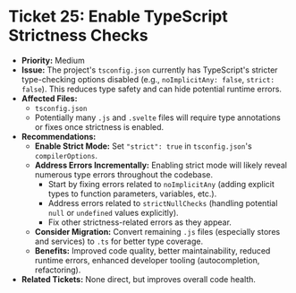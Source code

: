 # Ticket 25: Enable TypeScript Strictness Checks

- **Priority:** Medium
- **Issue:** The project's `tsconfig.json` currently has TypeScript's stricter type-checking options disabled (e.g., `noImplicitAny: false`, `strict: false`). This reduces type safety and can hide potential runtime errors.
- **Affected Files:**
    - `tsconfig.json`
    - Potentially many `.js` and `.svelte` files will require type annotations or fixes once strictness is enabled.
- **Recommendations:**
    - **Enable Strict Mode:** Set `"strict": true` in `tsconfig.json`'s `compilerOptions`.
    - **Address Errors Incrementally:** Enabling strict mode will likely reveal numerous type errors throughout the codebase.
        - Start by fixing errors related to `noImplicitAny` (adding explicit types to function parameters, variables, etc.).
        - Address errors related to `strictNullChecks` (handling potential `null` or `undefined` values explicitly).
        - Fix other strictness-related errors as they appear.
    - **Consider Migration:** Convert remaining `.js` files (especially stores and services) to `.ts` for better type coverage.
    - **Benefits:** Improved code quality, better maintainability, reduced runtime errors, enhanced developer tooling (autocompletion, refactoring).
- **Related Tickets:** None direct, but improves overall code health. 